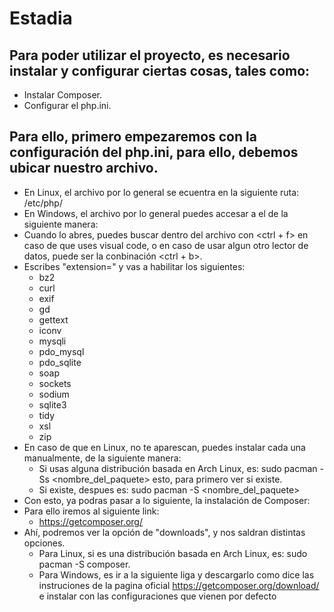 # Estadia

## Para poder utilizar el proyecto, es necesario instalar y configurar ciertas cosas, tales como:
* Instalar Composer.
* Configurar el php.ini.

## Para ello, primero empezaremos con la configuración del php.ini, para ello, debemos ubicar nuestro archivo.
* En Linux, el archivo por lo general se ecuentra en la siguiente ruta: /etc/php/
* En Windows, el archivo por lo general puedes accesar a el de la siguiente manera:
* Cuando lo abres, puedes buscar dentro del archivo con <ctrl + f> en caso de que uses visual code, o en caso de usar algun otro lector de datos, puede ser la conbinación <ctrl + b>.
* Escribes "extension=" y vas a habilitar los siguientes:
    * bz2
    * curl
    * exif
    * gd
    * gettext
    * iconv
    * mysqli
    * pdo_mysql
    * pdo_sqlite
    * soap
    * sockets
    * sodium
    * sqlite3
    * tidy
    * xsl
    * zip
* En caso de que en Linux, no te aparescan, puedes instalar cada una manualmente, de la siguiente manera:
    * Si usas alguna distribución basada en Arch Linux, es: sudo pacman -Ss <nombre_del_paquete> esto, para primero ver si existe.
    * Si existe, despues es: sudo pacman -S <nombre_del_paquete>
* Con esto, ya podras pasar a lo siguiente, la instalación de Composer:
* Para ello iremos al siguiente link:
    * https://getcomposer.org/
* Ahí, podremos ver la opción de "downloads", y nos saldran distintas opciones.
    * Para Linux, si es una distribución basada en Arch Linux, es: sudo pacman -S composer.
    * Para Windows, es ir a la siguiente liga y descargarlo como dice las instruciones de la pagina oficial https://getcomposer.org/download/ e instalar con las configuraciones que vienen por defecto
    
